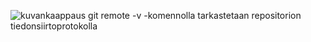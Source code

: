 ![kuvankaappaus](omakuva.png "kuvankaappaus")
git remote -v -komennolla tarkastetaan repositorion tiedonsiirtoprotokolla

